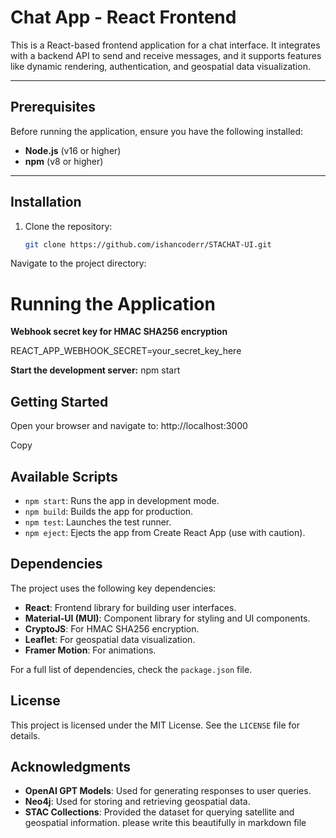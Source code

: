 # **Chat App - React Frontend**

This is a React-based frontend application for a chat interface. It integrates with a backend API to send and receive messages, and it supports features like dynamic rendering, authentication, and geospatial data visualization.

---

## **Prerequisites**
Before running the application, ensure you have the following installed:
- **Node.js** (v16 or higher)
- **npm** (v8 or higher)

---

## **Installation**
1. Clone the repository:
   ```bash
   git clone https://github.com/ishancoderr/STACHAT-UI.git
Navigate to the project directory:

# Running the Application

**Webhook secret key for HMAC SHA256 encryption**


REACT_APP_WEBHOOK_SECRET=your_secret_key_here

**Start the development server:**
npm start


## Getting Started

Open your browser and navigate to:
http://localhost:3000

Copy

## Available Scripts

- `npm start`: Runs the app in development mode.
- `npm build`: Builds the app for production.
- `npm test`: Launches the test runner.
- `npm eject`: Ejects the app from Create React App (use with caution).

## Dependencies

The project uses the following key dependencies:

- **React**: Frontend library for building user interfaces.
- **Material-UI (MUI)**: Component library for styling and UI components.
- **CryptoJS**: For HMAC SHA256 encryption.
- **Leaflet**: For geospatial data visualization.
- **Framer Motion**: For animations.

For a full list of dependencies, check the `package.json` file.

## License

This project is licensed under the MIT License. See the `LICENSE` file for details.

## Acknowledgments

- **OpenAI GPT Models**: Used for generating responses to user queries.
- **Neo4j**: Used for storing and retrieving geospatial data.
- **STAC Collections**: Provided the dataset for querying satellite and geospatial information. please write this beautifully in markdown file
